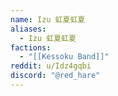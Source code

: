 ```yaml
---
name: Izu 虹夏虹夏
aliases:
  - Izu 虹夏虹夏
factions:
  - "[[Kessoku Band]]"
reddit: u/Idz4gqbi
discord: "@red_hare"
---
```

